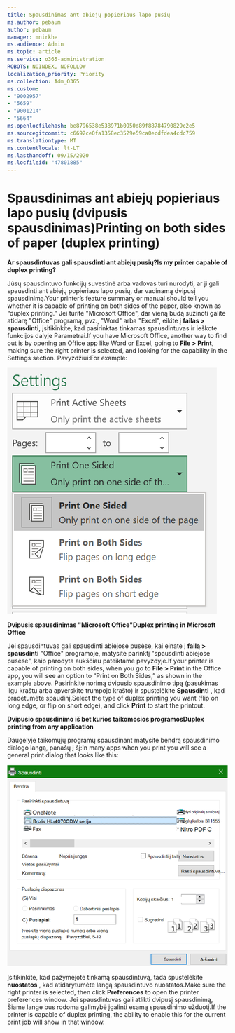 ```yaml
---
title: Spausdinimas ant abiejų popieriaus lapo pusių
ms.author: pebaum
author: pebaum
manager: mnirkhe
ms.audience: Admin
ms.topic: article
ms.service: o365-administration
ROBOTS: NOINDEX, NOFOLLOW
localization_priority: Priority
ms.collection: Adm_O365
ms.custom:
- "9002957"
- "5659"
- "9001214"
- "5664"
ms.openlocfilehash: be8796538e538971b0950d89f88784790829c2e5
ms.sourcegitcommit: c6692ce0fa1358ec3529e59ca0ecdfdea4cdc759
ms.translationtype: MT
ms.contentlocale: lt-LT
ms.lasthandoff: 09/15/2020
ms.locfileid: "47801885"
---
```

# <a name="printing-on-both-sides-of-paper-duplex-printing"></a><span data-ttu-id="d5f9b-102">Spausdinimas ant abiejų popieriaus lapo pusių (dvipusis spausdinimas)</span><span class="sxs-lookup"><span data-stu-id="d5f9b-102">Printing on both sides of paper (duplex printing)</span></span>

<span data-ttu-id="d5f9b-103">**Ar spausdintuvas gali spausdinti ant abiejų pusių?**</span><span class="sxs-lookup"><span data-stu-id="d5f9b-103">**Is my printer capable of duplex printing?**</span></span>

<span data-ttu-id="d5f9b-104">Jūsų spausdintuvo funkcijų suvestinė arba vadovas turi nurodyti, ar ji gali spausdinti ant abiejų popieriaus lapo pusių, dar vadinamą dvipusį spausdinimą.</span><span class="sxs-lookup"><span data-stu-id="d5f9b-104">Your printer’s feature summary or manual should tell you whether it is capable of printing on both sides of the paper, also known as “duplex printing.”</span></span> <span data-ttu-id="d5f9b-105">Jei turite "Microsoft Office", dar vieną būdą sužinoti galite atidarę "Office" programą, pvz., "Word" arba "Excel", eikite į **failas > spausdinti**, įsitikinkite, kad pasirinktas tinkamas spausdintuvas ir ieškote funkcijos dalyje Parametrai.</span><span class="sxs-lookup"><span data-stu-id="d5f9b-105">If you have Microsoft Office, another way to find out is by opening an Office app like Word or Excel, going to **File > Print**, making sure the right printer is selected, and looking for the capability in the Settings section.</span></span> <span data-ttu-id="d5f9b-106">Pavyzdžiui:</span><span class="sxs-lookup"><span data-stu-id="d5f9b-106">For example:</span></span> 

![Spausdintuvo parametrai](media/print-settings.png)

<span data-ttu-id="d5f9b-108">**Dvipusis spausdinimas "Microsoft Office"**</span><span class="sxs-lookup"><span data-stu-id="d5f9b-108">**Duplex printing in Microsoft Office**</span></span>

<span data-ttu-id="d5f9b-109">Jei spausdintuvas gali spausdinti abiejose pusėse, kai einate į **failą > spausdinti** "Office" programoje, matysite parinktį "spausdinti abiejose pusėse", kaip parodyta aukščiau pateiktame pavyzdyje.</span><span class="sxs-lookup"><span data-stu-id="d5f9b-109">If your printer is capable of printing on both sides, when you go to **File > Print** in the Office app, you will see an option to “Print on Both Sides,” as shown in the example above.</span></span>  <span data-ttu-id="d5f9b-110">Pasirinkite norimą dvipusio spausdinimo tipą (pasukimas ilgu kraštu arba apverskite trumpojo krašto) ir spustelėkite **Spausdinti** , kad pradėtumėte spaudinį.</span><span class="sxs-lookup"><span data-stu-id="d5f9b-110">Select the type of duplex printing you want (flip on long edge, or flip on short edge), and click **Print** to start the printout.</span></span>

<span data-ttu-id="d5f9b-111">**Dvipusio spausdinimo iš bet kurios taikomosios programos**</span><span class="sxs-lookup"><span data-stu-id="d5f9b-111">**Duplex printing from any application**</span></span>

<span data-ttu-id="d5f9b-112">Daugelyje taikomųjų programų spausdinant matysite bendrą spausdinimo dialogo langą, panašų į šį:</span><span class="sxs-lookup"><span data-stu-id="d5f9b-112">In many apps when you print you will see a general print dialog that looks like this:</span></span> 

![Dialogo langas spausdinimas](media/print-dialog.png)

<span data-ttu-id="d5f9b-114">Įsitikinkite, kad pažymėjote tinkamą spausdintuvą, tada spustelėkite **nuostatos** , kad atidarytumėte langą spausdintuvo nuostatos.</span><span class="sxs-lookup"><span data-stu-id="d5f9b-114">Make sure the right printer is selected, then click **Preferences** to open the printer preferences window.</span></span> <span data-ttu-id="d5f9b-115">Jei spausdintuvas gali atlikti dvipusį spausdinimą, Šiame lange bus rodoma galimybė įgalinti esamą spausdinimo užduotį.</span><span class="sxs-lookup"><span data-stu-id="d5f9b-115">If the printer is capable of duplex printing, the ability to enable this for the current print job will show in that window.</span></span>
